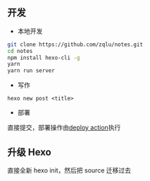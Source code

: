 ## 开发

- 本地开发

```sh
git clone https://github.com/zqlu/notes.git
cd notes
npm install hexo-cli -g
yarn
yarn run server
```

- 写作

`hexo new post <title>`

- 部署

直接提交，部署操作由[deploy action](./.github/workflows/deploy.yml)执行

## 升级 Hexo

直接全新 hexo init，然后把 source 迁移过去
